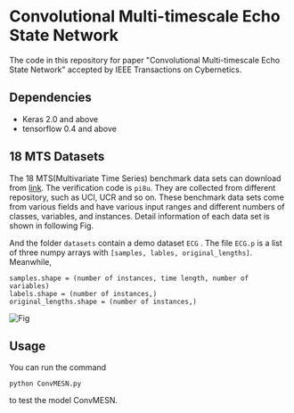 # Convolutional Multi-timescale Echo State Network
The code in this repository for paper "Convolutional Multi-timescale Echo State Network" accepted by IEEE Transactions on Cybernetics.



## Dependencies

* Keras 2.0 and above
* tensorflow 0.4 and above



## 18 MTS Datasets

The 18 MTS(Multivariate Time Series) benchmark data sets can download from [link](https://pan.baidu.com/s/1xxWMMqN5FrkbIWjsze_reg). The verification code is `pi8u`. They are collected from different repository, such as UCI, UCR and so on. These benchmark data sets come from various fields and have various input ranges and different numbers of classes, variables, and instances. Detail information of each data set is shown in following Fig. 

And the folder `datasets` contain a demo dataset `ECG` .  The file `ECG.p`  is a list of three numpy arrays with `[samples, lables, original_lengths]`.  Meanwhile,

```
samples.shape = (number of instances, time length, number of variables)
labels.shape = (number of instances,)
original_lengths.shape = (number of instances,)
```

![Fig](https://github.com/qianlima-lab/ConvMESN/blob/master/MTS.JPG)



## Usage

You can run the command 
```
python ConvMESN.py
```
to test the model ConvMESN.







